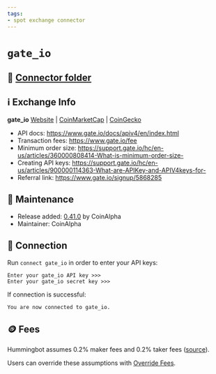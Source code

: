 ```yaml
---
tags:
- spot exchange connector
---
```


# `gate_io`

## 📁 [Connector folder](https://github.com/CoinAlpha/hummingbot/tree/master/hummingbot/connector/exchange/gate_io)

## ℹ️ Exchange Info

**gate_io** 
[Website](https://www.gate.io/en/) | [CoinMarketCap](https://coinmarketcap.com/exchanges/gate-io/) | [CoinGecko](https://www.coingecko.com/en/exchanges/gate-io)

* API docs: https://www.gate.io/docs/apiv4/en/index.html
* Transaction fees: https://www.gate.io/fee
* Minimum order size: https://support.gate.io/hc/en-us/articles/360000808414-What-is-minimum-order-size-
* Creating API keys: https://support.gate.io/hc/en-us/articles/900000114363-What-are-APIKey-and-APIV4keys-for-
* Referral link: https://www.gate.io/signup/5868285

## 👷 Maintenance

* Release added: [0.41.0](/release-notes/0.41.0/) by CoinAlpha
* Maintainer: CoinAlpha

## 🔑 Connection

Run `connect gate_io` in order to enter your API keys:
 
```
Enter your gate_io API key >>>
Enter your gate_io secret key >>>
```

If connection is successful:
```
You are now connected to gate_io.
```

## 🪙 Fees

Hummingbot assumes 0.2% maker fees and 0.2% taker fees ([source](https://github.com/CoinAlpha/hummingbot/blob/master/hummingbot/connector/exchange/gate_io/gate_io_utils.py#L21)).

Users can override these assumptions with [Override Fees](/global-configs/override-fees/).